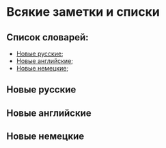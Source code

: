 # Всякие заметки и списки
## Список словарей:
* [Новые русские](#Новые-русские);
* [Новые английские](#Новые-английские);
* [Новые немецкие](#Новые-немецкие);

## Новые русские

## Новые английские

## Новые немецкие
